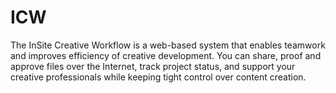 # ICW
 The InSite Creative Workflow is a web-based system that enables teamwork and improves efficiency of creative development.  You can share, proof and approve files over the Internet, track project status, and support your creative professionals while keeping tight control over content creation.
